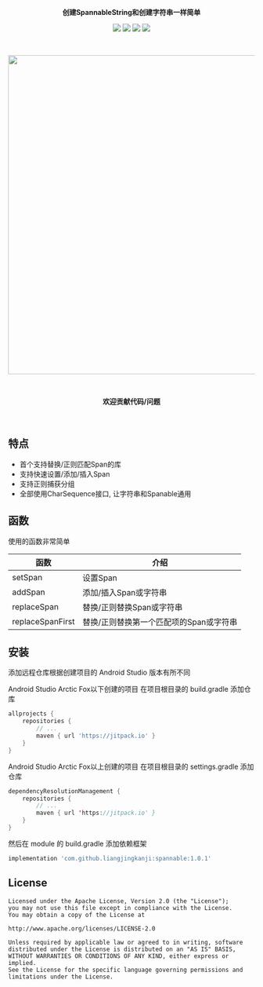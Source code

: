 <p align="center"><strong>创建SpannableString和创建字符串一样简单</strong></p>



<p align="center">
<a href="https://jitpack.io/#liangjingkanji/spannable"><img src="https://jitpack.io/v/liangjingkanji/spannable.svg"/></a>
<img src="https://img.shields.io/badge/language-kotlin-orange.svg"/>
<img src="https://img.shields.io/badge/license-Apache-blue"/>
<a href="https://jq.qq.com/?_wv=1027&k=vWsXSNBJ"><img src="https://img.shields.io/badge/QQ群-752854893-blue"/></a>
</p>


<br>

<p align="center">
<img src="https://s2.loli.net/2021/12/28/1EQMqYTvwL8Du3G.jpg" width="650"/>
</p>

<br>

<p align="center"><strong>欢迎贡献代码/问题</strong></p>

<br>



## 特点

- 首个支持替换/正则匹配Span的库
- 支持快速设置/添加/插入Span
- 支持正则捕获分组
- 全部使用CharSequence接口, 让字符串和Spanable通用

## 函数

使用的函数非常简单

| 函数             | 介绍                                    |
| ---------------- | --------------------------------------- |
| setSpan          | 设置Span                                |
| addSpan          | 添加/插入Span或字符串                   |
| replaceSpan      | 替换/正则替换Span或字符串               |
| replaceSpanFirst | 替换/正则替换第一个匹配项的Span或字符串 |

## 安装

添加远程仓库根据创建项目的 Android Studio 版本有所不同

Android Studio Arctic Fox以下创建的项目 在项目根目录的 build.gradle 添加仓库

```groovy
allprojects {
    repositories {
        // ...
        maven { url 'https://jitpack.io' }
    }
}
```

Android Studio Arctic Fox以上创建的项目 在项目根目录的 settings.gradle 添加仓库

```kotlin
dependencyResolutionManagement {
    repositories {
        // ...
        maven { url 'https://jitpack.io' }
    }
}
```

然后在 module 的 build.gradle 添加依赖框架

```groovy
implementation 'com.github.liangjingkanji:spannable:1.0.1'
```



## License

```
Licensed under the Apache License, Version 2.0 (the "License");
you may not use this file except in compliance with the License.
You may obtain a copy of the License at

http://www.apache.org/licenses/LICENSE-2.0

Unless required by applicable law or agreed to in writing, software
distributed under the License is distributed on an "AS IS" BASIS,
WITHOUT WARRANTIES OR CONDITIONS OF ANY KIND, either express or implied.
See the License for the specific language governing permissions and
limitations under the License.
```
